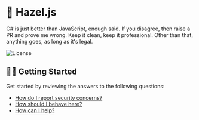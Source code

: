 # 💃 Hazel.js

C# is just better than JavaScript, enough said. If you disagree, then raise a PR and prove me wrong. Keep it clean, keep it professional. Other than that, anything goes, as long as it's legal.

![License](https://img.shields.io/github/license/tacosontitan/Glitter?logo=github&style=for-the-badge)

## 💁‍♀️ Getting Started

Get started by reviewing the answers to the following questions:

- [How do I report security concerns?](./SECURITY.md)
- [How should I behave here?](./CODE_OF_CONDUCT.md)
- [How can I help?](./CONTRIBUTING.md)